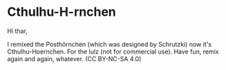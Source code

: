 Cthulhu-H-rnchen
================

Hi thar,

I remixed the Posthörnchen (which was designed by Schrutzki) now it's Cthulhu-Hoernchen. For the lulz (not for commercial use). Have fun, remix again and again, whatever. (CC BY-NC-SA 4.0)

